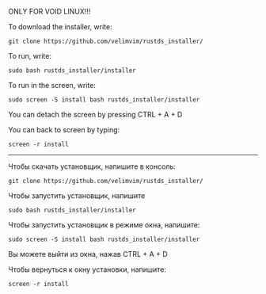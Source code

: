ONLY FOR VOID LINUX!!!

To download the installer, write:

```git clone https://github.com/velimvim/rustds_installer/```

To run, write:

```sudo bash rustds_installer/installer```

To run in the screen, write:

```sudo screen -S install bash rustds_installer/installer```

You can detach the screen by pressing CTRL + A + D

You can back to screen by typing:

```screen -r install```
______________________________________________________________________________________
Чтобы скачать установщик, напишите в консоль:

```git clone https://github.com/velimvim/rustds_installer/```

Чтобы запустить установщик, напишите

```sudo bash rustds_installer/installer```

Чтобы запустить установщик в режиме окна, напишите:

```sudo screen -S install bash rustds_installer/installer```

Вы можете выйти из окна, нажав CTRL + A + D

Чтобы вернуться к окну установки, напишите:

```screen -r install```
